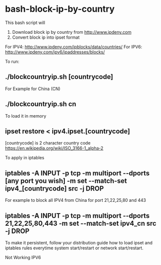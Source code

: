 # bash-block-ip-by-country
This bash script will 
1. Download block ip by country from http://www.ipdeny.com
2. Convert block ip into ipset format

For IPV4: http://www.ipdeny.com/ipblocks/data/countries/
For IPV6: http://www.ipdeny.com/ipv6/ipaddresses/blocks/

To run:
## ./blockcountryip.sh [countrycode]
For Example for China (CN)
## ./blockcountryip.sh cn

To load it in memory 
## ipset restore < ipv4.ipset.[countrycode]

[countrycode] is 2 character country code https://en.wikipedia.org/wiki/ISO_3166-1_alpha-2 

To apply in iptables
## iptables -A INPUT -p tcp -m multiport --dports [any port you wish] -m set --match-set ipv4_[countrycode] src -j DROP
For example to block all IPV4 from China for port 21,22,25,80 and 443
## iptables -A INPUT -p tcp -m multiport --dports 21,22,25,80,443 -m set --match-set ipv4_cn src -j DROP

To make it persistent, follow your distribution guide how to load ipset and iptables rules everytime system start/restart or network start/restart.

Not Working
IPV6
